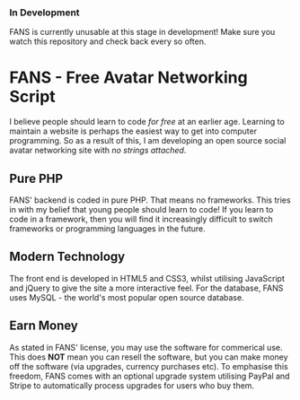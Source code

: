### In Development
FANS is currently unusable at this stage in development! Make sure you watch this repository and check back every so often.

# FANS - Free Avatar Networking Script

I believe people should learn to code *for free* at an earlier age. Learning to maintain a website is perhaps the easiest way to get into computer programming. So as a result of this, I am developing an open source social avatar networking site with *no strings attached*.

## Pure PHP

FANS' backend is coded in pure PHP. That means no frameworks. This tries in with my belief that young people should learn to code! If you learn to code in a framework, then you will find it increasingly difficult to switch frameworks or programming languages in the future.

## Modern Technology

The front end is developed in HTML5 and CSS3, whilst utilising JavaScript and jQuery to give the site a more interactive feel. For the database, FANS uses MySQL - the world's most popular open source database. 

## Earn Money

As stated in FANS' license, you may use the software for commerical use. This does **NOT** mean you can resell the software, but you can make money off the software (via upgrades, currency purchases etc). To emphasise this freedom, FANS comes with an optional upgrade system utilising PayPal and Stripe to automatically process upgrades for users who buy them.
